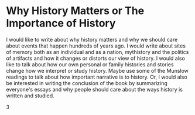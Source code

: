 # Why History Matters or The Importance of History

I would like to write about why history matters and why we should care about events that happen hundreds of years ago. I would write about sites of memory both as an individual and as a nation, mythistory and the politics of artifacts and how it changes or distorts our view of history. I would also like to talk about how our own personal or family histories and stories change how we interpret or study history. Maybe use some of the Munslow readings to talk about how important narrative is to history. Or, I would also be interested in writing the conclusion of the book by summarizing everyone's essays and why people should care about the ways history is written and studied.  

3
